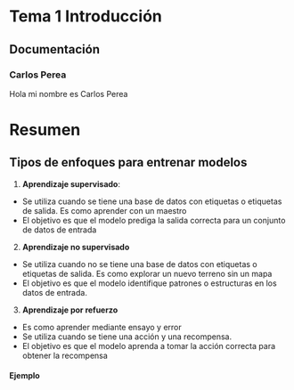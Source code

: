 # Tema 1 Introducción

## Documentación

### Carlos Perea

Hola mi nombre es Carlos Perea

# Resumen

## Tipos de enfoques para entrenar modelos
1. **Aprendizaje supervisado**: 
- Se utiliza cuando se tiene una base de datos con etiquetas o etiquetas de salida. Es como aprender con un maestro
- El objetivo es que el modelo prediga la salida correcta para un conjunto de datos de entrada
2. **Aprendizaje no supervisado**  
- Se utiliza cuando no se tiene una base de datos con etiquetas o etiquetas de salida. Es como explorar un nuevo terreno sin un mapa
- El objetivo es que el modelo identifique patrones o estructuras en los datos de entrada.
3. **Aprendizaje por refuerzo**
- Es como aprender mediante ensayo y error
- Se utiliza cuando se tiene una acción y una recompensa.
- El objetivo es que el modelo aprenda a tomar la acción correcta para obtener la recompensa

#### Ejemplo

